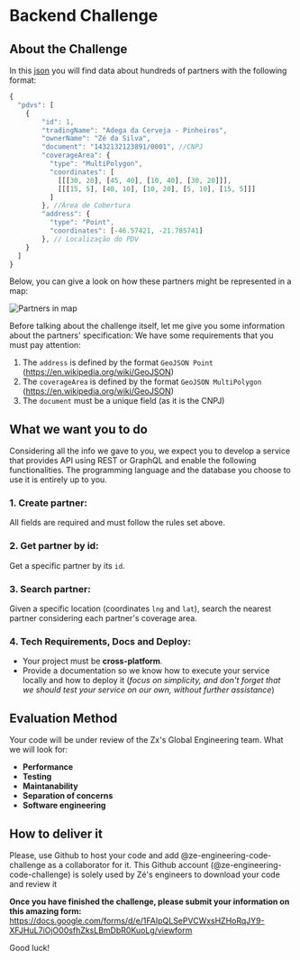 # Backend Challenge

## About the Challenge

In this [json](files/pdvs.json) you will find data about hundreds of partners with the following format:
```javascript
{
  "pdvs": [ 
    {
        "id": 1, 
        "tradingName": "Adega da Cerveja - Pinheiros",
        "ownerName": "Zé da Silva",
        "document": "1432132123891/0001", //CNPJ
        "coverageArea": { 
          "type": "MultiPolygon", 
          "coordinates": [
            [[[30, 20], [45, 40], [10, 40], [30, 20]]], 
            [[[15, 5], [40, 10], [10, 20], [5, 10], [15, 5]]]
          ]
        }, //Área de Cobertura
        "address": { 
          "type": "Point",
          "coordinates": [-46.57421, -21.785741]
        }, // Localização do PDV
    }
  ]
}
```

Below, you can give a look on how these partners might be represented in a map:

![Partners in map](files/images/pdvs.png)

Before talking about the challenge itself, let me give you some information about the partners' specification:
We have some requirements that you must pay attention:

1. The `address` is defined by the format `GeoJSON Point` (https://en.wikipedia.org/wiki/GeoJSON)
2. The `coverageArea` is defined by the format `GeoJSON MultiPolygon` (https://en.wikipedia.org/wiki/GeoJSON) 
3. The `document` must be a unique field (as it is the CNPJ)

## What we want you to do

Considering all the info we gave to you, we expect you to develop a service that provides API using REST or GraphQL and enable the following functionalities. The programming language and the database you choose to use it is entirely up to you. 

### 1. Create partner: 

All fields are required and must follow the rules set above.

### 2. Get partner by id:

Get a specific partner by its `id`.

### 3. Search partner:

Given a specific location (coordinates `lng` and `lat`), search the nearest partner considering each partner's coverage area.

### 4. Tech Requirements, Docs and Deploy:

* Your project must be **cross-platform**.
* Provide a documentation so we know how to execute your service locally and how to deploy it (*focus on simplicity, and don't forget that we should test your service on our own, without further assistance*)

## Evaluation Method

Your code will be under review of the Zx's Global Engineering team. What we will look for:
- **Performance**
- **Testing**
- **Maintanability**
- **Separation of concerns**
- **Software engineering**

## How to deliver it

Please, use Github to host your code and add @ze-engineering-code-challenge as a collaborator for it. This Github account (@ze-engineering-code-challenge) is solely used by Zé's engineers to download your code and review it

**Once you have finished the challenge, please submit your information on this amazing form:**
  https://docs.google.com/forms/d/e/1FAIpQLSePVCWxsHZHoRqJY9-XFJHuL7iOjO00sfhZksLBmDbR0KuoLg/viewform

Good luck!
